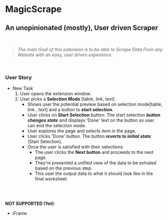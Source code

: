 # MagicScrape 
## An unopinionated (mostly), User driven Scraper

<br>

> _The main Goal of this extension is to be able to Scrape Data From any Website with an easy, user driven experience._

<br>

### **User Story**
- New Task
    1. User opens the extension window.
    2. User picks a **Selection Mode** [table, link, text]
        - Shows user the potential preview based on selection mode[table, link , text] and a button to **start selection**.
        - User clicks on **Start Selection** button. The start selection _**button changes state**_ and displays 'Done' text on the button so user can end the selection mode.
        - User explores the page and selects item in the page.
        - User clicks 'Done' button. The button _**reverts to initial state**_ (Start Selection).
        - Once the user is satisfied with their selections: 
            - The user clicks the **Next button** and proceeds to the next page.
            - They're presented a unified view of the data to be extrated based on the previous step. 
            - This user the output data to what it should look like in the final worksheet.

<br>
<br>

**NOT SUPPORTED (Yet)**:
 - iFrame.
